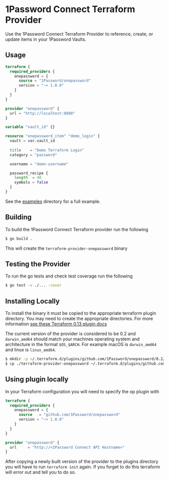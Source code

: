 # 1Password Connect Terraform Provider

Use the 1Password Connect Terraform Provider to reference, create, or update items in your 1Password Vaults.

## Usage

```tf
terraform {
  required_providers {
    onepassword = {
      source = "1Password/onepassword"
      version = "~> 1.0.0"
    }
  }
}

provider "onepassword" {
  url = "http://localhost:8080"
}

variable "vault_id" {}

resource "onepassword_item" "demo_login" {
  vault = var.vault_id
  
  title    = "Demo Terraform Login"
  category = "password"

  username = "demo-username"

  password_recipe {
    length  = 40
    symbols = false
  }
}
```

See the [examples](./examples/) directory for a full example. 

## Building

To build the 1Password Connect Terraform provider run the following

```sh
$ go build .
```

This will create the `terraform-provider-onepassword` binary

## Testing the Provider

To run the go tests and check test coverage run the following

```sh
$ go test -v ./... -cover
```

## Installing Locally

To install the binary it must be copied to the appropriate terraform plugin directory. You may need to create the appropriate directories. For more information [see these Terraform 0.13 plugin docs](https://www.hashicorp.com/blog/automatic-installation-of-third-party-providers-with-terraform-0-13)

The current version of the provider is considered to be 0.2 and `darwin_amd64` should match your machines operating system and architecture in the format `$OS_$ARCH`. For example macOS is `darwin_amd64` and linux is `linux_amd64`.

```sh
$ mkdir -p ~/.terraform.d/plugins/github.com/1Password/onepassword/0.2/darwin_amd64/
$ cp ./terraform-provider-onepassword ~/.terraform.d/plugins/github.com/1Password/onepassword/0.2/darwin_amd64/terraform-provider-onepassword
```

## Using plugin locally

In your Terraform configuration you will need to specify the op plugin with

```tf
terraform {
  required_providers {
    onepassword = {
      source   = "github.com/1Password/onepassword"
      version = "~> 1.0.0"
    }
  }
}

provider "onepassword" {
  url     = "http://<1Password Connect API Hostname>"
}
```

After copying a newly built version of the provider to the plugins directory you will have to run `terraform init` again. If you forget to do this terraform will error out and tell you to do so.
